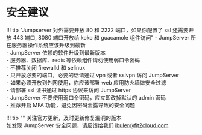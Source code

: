 # 安全建议

!!! tip "Jumpserver 对外需要开放 80 和 2222 端口，如果你配置了 ssl 还需要开放 443 端口, 8080 端口开放给 koko 和 guacamole 组件访问"
    - JumpServer 所在服务器操作系统应该升级到最新  
    - JumpServer 依赖的软件升级到最新版本  
    - 服务器、数据库、redis 等依赖组件请勿使用弱口令密码  
    - 不推荐关闭 firewalld 和 selinux  
    - 只开放必要的端口，必要的话请通过 vpn 或者 sslvpn 访问 JumpServer  
    - 如果必须开放到外网使用，你应该部署 web 应用防火墙做安全过滤  
    - 请部署 ssl 证书通过 https 协议来访问 JumpServer  
    - JumpServer 不要使用弱口令密码，应立即改掉默认的 admin 密码  
    - 推荐开启 MFA 功能，避免因密码泄露导致的安全问题

!!! tip ""
    关注官方更新，及时更新修复漏洞的版本  
    如发现 JumpServer 安全问题，请反馈给我们 ibuler@fit2cloud.com
